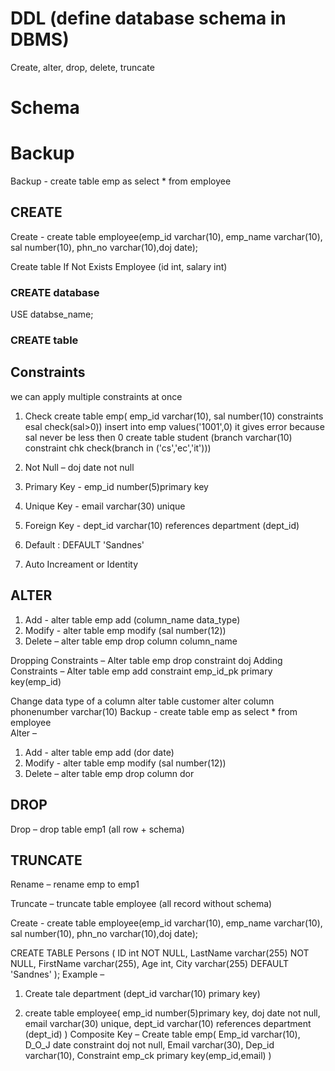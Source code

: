 # DDL (define database schema in DBMS)
Create, 
alter, 
drop,
delete, 
truncate


# Schema


# Backup
Backup - create table emp as select * from employee 

## CREATE
Create - 
create table employee(emp_id varchar(10), emp_name varchar(10),  sal number(10), phn_no varchar(10),doj date);

Create table If Not Exists Employee (id int, salary int)


### CREATE database
USE databse_name;
### CREATE table

## Constraints
we can apply multiple constraints at once

1. Check
create table emp( emp_id varchar(10), sal number(10) constraints esal check(sal>0))
insert into emp values('1001',0) it gives error because sal never be less then 0
create table student (branch varchar(10) constraint chk check(branch in ('cs','ec','it')))

2.	Not Null –   doj date not null

3.	Primary Key - emp_id number(5)primary key

4.	Unique Key - email varchar(30) unique

5.	Foreign Key - dept_id varchar(10) references department (dept_id)

6.	Default : DEFAULT 'Sandnes'

7. Auto Increament or Identity



## ALTER
1.	Add - alter table emp add (column_name  data_type)
2.	Modify - alter table emp modify (sal number(12))
3.	Delete – alter table emp  drop column column_name

Dropping Constraints – 
               Alter table emp  drop constraint doj
Adding Constraints – 
               Alter table emp  add constraint emp_id_pk primary key(emp_id)

Change data type of a column
alter table customer
alter column phonenumber varchar(10)
Backup - create table emp as select * from employee  
Alter – 
1.	Add - alter table emp add (dor  date)
2.	Modify - alter table emp modify (sal number(12))
3.	Delete – alter table emp  drop column dor

## DROP
Drop – drop table emp1 (all row + schema)


## TRUNCATE

Rename – rename  emp to emp1 


Truncate – truncate table employee (all record without schema)

Create - 
create table employee(emp_id varchar(10), emp_name varchar(10),  sal number(10), phn_no varchar(10),doj date);





 






CREATE TABLE Persons (
    ID int NOT NULL,
    LastName varchar(255) NOT NULL,
    FirstName varchar(255),
    Age int,
    City varchar(255) DEFAULT 'Sandnes'
);
Example –
1.	Create tale department (dept_id varchar(10) primary key)




2.	create table employee(
 emp_id number(5)primary key,
                doj date not null,
                email varchar(30) unique,
                dept_id varchar(10) references department (dept_id)
                )
Composite Key – 
                Create table emp(
                 Emp_id varchar(10),
                 D_O_J date constraint doj not null,
                 Email varchar(30),
                 Dep_id  varchar(10),
                 Constraint emp_ck primary key(emp_id,email)
                 )
